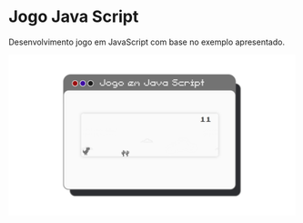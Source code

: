 # Jogo Java Script
Desenvolvimento jogo em JavaScript com base no exemplo apresentado.

![alt text](image-1.png)